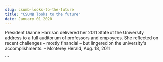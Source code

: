 ```yaml
---
slug: csumb-looks-to-the-future
title: "CSUMB looks to the future"
date: January 01 2020
---
```


 
<p>
  President Dianne Harrison delivered her 2011 State of the University address
  to a full auditorium of professors and employees. She reflected on recent
  challenges – mostly financial – but lingered on the university's
  accomplishments. – Monterey Herald, Aug. 18, 2011
</p>
```
